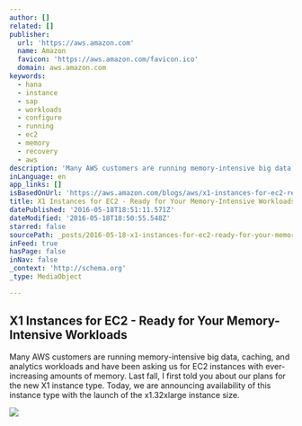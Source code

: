 ```yaml
---
author: []
related: []
publisher:
  url: 'https://aws.amazon.com'
  name: Amazon
  favicon: 'https://aws.amazon.com/favicon.ico'
  domain: aws.amazon.com
keywords:
  - hana
  - instance
  - sap
  - workloads
  - configure
  - running
  - ec2
  - memory
  - recovery
  - aws
description: 'Many AWS customers are running memory-intensive big data, caching, and analytics workloads and have been asking us for EC2 instances with ever-increasing amounts of memory. Last fall, I first told you about our plans for the new X1 instance type. Today, we are announcing availability of this instance type with the launch of the x1.32xlarge instance size.'
inLanguage: en
app_links: []
isBasedOnUrl: 'https://aws.amazon.com/blogs/aws/x1-instances-for-ec2-ready-for-your-memory-intensive-workloads/'
title: X1 Instances for EC2 - Ready for Your Memory-Intensive Workloads
datePublished: '2016-05-18T18:51:11.571Z'
dateModified: '2016-05-18T18:50:55.548Z'
starred: false
sourcePath: _posts/2016-05-18-x1-instances-for-ec2-ready-for-your-memory-intensive-workl.md
inFeed: true
hasPage: false
inNav: false
_context: 'http://schema.org'
_type: MediaObject

---
```

<article style=""><h1>X1 Instances for EC2 - Ready for Your Memory-Intensive Workloads</h1><p>Many AWS customers are running memory-intensive big data, caching, and analytics workloads and have been asking us for EC2 instances with ever-increasing amounts of memory. Last fall, I first told you about our plans for the new X1 instance type. Today, we are announcing availability of this instance type with the launch of the x1.32xlarge instance size.</p><img src="https://media.amazonwebservices.com/blog/2016/x1_lscpu_1.png" /></article>